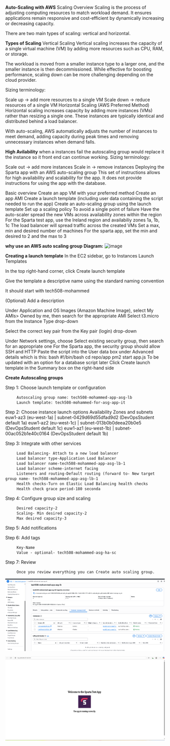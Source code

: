 **Auto-Scaling with AWS**
Scaling Overview
Scaling is the process of adjusting computing resources to match workload demand. It ensures applications remain responsive and cost-efficient by dynamically increasing or decreasing capacity.

There are two main types of scaling: vertical and horizontal.

**Types of Scaling**
Vertical Scaling
Vertical scaling increases the capacity of a single virtual machine (VM) by adding more resources such as CPU, RAM, or storage.

The workload is moved from a smaller instance type to a larger one, and the smaller instance is then decommissioned. While effective for boosting performance, scaling down can be more challenging depending on the cloud provider.

Sizing terminology:

Scale up → add more resources to a single VM
Scale down → reduce resources of a single VM
Horizontal Scaling (AWS Preferred Method)
Horizontal scaling increases capacity by adding more instances (VMs) rather than resizing a single one. These instances are typically identical and distributed behind a load balancer.

With auto-scaling, AWS automatically adjusts the number of instances to meet demand, adding capacity during peak times and removing unnecessary instances when demand falls.

**High Avilability**
when a instances fail the autoscaling group would replace it the instance so it front end can continue working. 
Sizing terminology:

Scale out → add more instances
Scale in → remove instances
Deploying the Sparta app with an AWS auto-scaling group
This set of instructions allows for high availability and scalability for the app. It does not provide instructions for using the app with the database.

Basic overview
Create an app VM with your preferred method
Create an app AMI
Create a launch template (including user data containing the script needed to run the app)
Create an auto-scaling group using the launch template
Set up a scaling policy
To avoid a single point of failure
Have the auto-scaler spread the new VMs across availability zones within the region
For the Sparta test app, use the Ireland region and availabiliy zones 1a, 1b, 1c
The load balancer will spread traffic across the created VMs
Set a max, min and desired number of machines
For the sparta app, set the min and desired to 2 and the max to 3
 
 
 
 
 **why use an AWS auto scaling group**
 **Diagram:**
 <img width="1160" height="837" alt="image" src="https://github.com/user-attachments/assets/d382ced6-17c2-4624-8444-8d0ee7c16f30" />

 
**Creating a launch template**
In the EC2 sidebar, go to Instances Launch Templates

In the top right-hand corner, click Create launch template

Give the template a descriptive name using the standard naming convention

It should start with tech508-mohammed

(Optional) Add a description

Under Application and OS Images (Amazon Machine Image), select My AMIs> Owned by me, then search for the appropriate AMI
Select t3.micro from the Instance Type drop-down

Select the correct key pair from the Key pair (login) drop-down

Under Network settings, choose Select existing security group, then search for an appropriate one
For the Sparta app, the security group should allow SSH and HTTP
Paste the script into the User data box under Advanced details which is this:
bash
   #!/bin/bash
   cd repo/app
   pm2 start app.js
To be updated with an option for a database script later
Click Create launch template in the Summary box on the right-hand side
 
 
 **Create Autoscaling groups**
 
 Step 1: Choose launch template or configuration
 
         Autoscaling group name: tech508-mohammed-app-asg-lb
         Launch template: tech508-mohammed-for-asg-app-it
 
 Step 2: Choose instance launch options
         Availability Zones and subnets
         euw1-az3 (eu-west-1a) | subnet-0429d69d55dfad9d2 (DevOpsStudent default 1a)
         euw1-az2 (eu-west-1c) | subnet-013b0b0deea20b0e5 (DevOpsStudent default 1c)
         euw1-az1 (eu-west-1b) | subnet-00ac052b1e40c0164 (DevOpsStudent default 1b)
 
 Step 3: Integrate with other services
 
         Load Balancing- Attach to a new load balancer
         Load balancer type-Application Load Balancer
         Load balancer name-tech508-mohammed-app-asg-lb-1
         Load balancer scheme-internet facing 
         Listeners and routing-Default routing (forward to- New target group name- tech508-mohammed-app-asg-lb-1
         Health checks-Turn on Elastic Load Balancing health checks
         Health check grace period-180 seconda
 
 
          
 
 Step 4: Configure group size and scaling
        
         Desired capacity-2
         Scaling- Min desired capacity-2
         Max desired capacity-3
 
 Step 5: Add notifications
 
        
 Step 6: Add tags
 
         Key-Name
         Value - optional- tech508-mohammed-asg-ha-sc
 
 Step 7: Review
  
         Once you review everything you can Create auto scaling group.
 
 
 
 ![alt text](/Image%20folder/image-6.png)
 
 ![alt text](/Image%20folder/image-5.png)        
 
 
